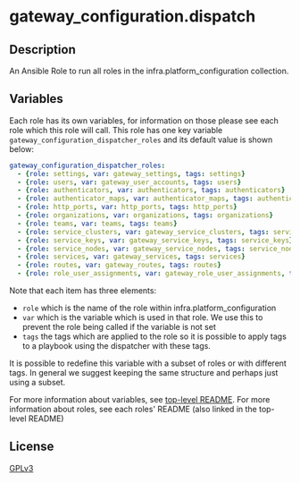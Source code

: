 # gateway_configuration.dispatch

## Description

An Ansible Role to run all roles in the infra.platform_configuration collection.

## Variables

Each role has its own variables, for information on those please see each role which this role will call. This role has one key variable `gateway_configuration_dispatcher_roles` and its default value is shown below:

```yaml
gateway_configuration_dispatcher_roles:
  - {role: settings, var: gateway_settings, tags: settings}
  - {role: users, var: gateway_user_accounts, tags: users}
  - {role: authenticators, var: authenticators, tags: authenticators}
  - {role: authenticator_maps, var: authenticator_maps, tags: authenticator_maps}
  - {role: http_ports, var: http_ports, tags: http_ports}
  - {role: organizations, var: organizations, tags: organizations}
  - {role: teams, var: teams, tags: teams}
  - {role: service_clusters, var: gateway_service_clusters, tags: service_clusters}
  - {role: service_keys, var: gateway_service_keys, tags: service_keys}
  - {role: service_nodes, var: gateway_service_nodes, tags: service_nodes}
  - {role: services, var: gateway_services, tags: services}
  - {role: routes, var: gateway_routes, tags: routes}
  - {role: role_user_assignments, var: gateway_role_user_assignments, tags: role_user_assignments}
```

Note that each item has three elements:

- `role` which is the name of the role within infra.platform_configuration
- `var` which is the variable which is used in that role. We use this to prevent the role being called if the variable is not set
- `tags` the tags which are applied to the role so it is possible to apply tags to a playbook using the dispatcher with these tags.

It is possible to redefine this variable with a subset of roles or with different tags. In general we suggest keeping the same structure and perhaps just using a subset.

For more information about variables, see [top-level README](../../README.md). 
For more information about roles, see each roles' README (also linked in the top-level README)

## License

[GPLv3](https://github.com/ansible/aap-gateway/gateway_configuration_collection/COPYING)
